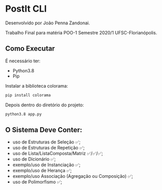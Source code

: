 # PostIt CLI
Desenvolvido por João Penna Zandonai.

Trabalho Final para matéria POO-1 Semestre 2020/1 UFSC-Florianópolis.


## Como Executar

É necessário ter:
- Python3.8
- Pip

Instalar a biblioteca colorama:
```bash
pip install colorama
```
Depois dentro do diretório do projeto:
```bash
python3.8 app.py
```

## O Sistema Deve Conter:
- uso de Estruturas de Seleção ✅;
- uso de Estruturas de Repetição ✅;
- uso de Lista/ListaComposta/Matriz ✅/✅/✅;
- uso de Dicionário ✅;
- exemplo/uso de Instanciação ✅;
- exemplo/uso de Herança ✅;
- exemplo/uso Associação (Agregação ou Composição) ✅;
- uso de Polimorfismo ✅;